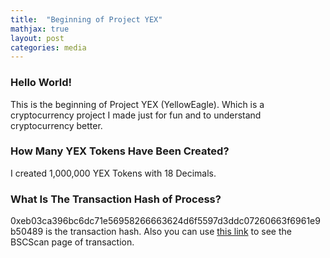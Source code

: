 ```yaml
---
title:  "Beginning of Project YEX"
mathjax: true
layout: post
categories: media
---
```


### Hello World!
This is the beginning of Project YEX (YellowEagle). Which is a cryptocurrency project I made just for fun and to understand cryptocurrency better.

### How Many YEX Tokens Have Been Created?
I created 1,000,000 YEX Tokens with 18 Decimals.

### What Is The Transaction Hash of Process?

0xeb03ca396bc6dc71e56958266663624d6f5597d3ddc07260663f6961e9b50489 is the transaction hash.
Also you can use [this link](https://bscscan.com/tx/0xeb03ca396bc6dc71e56958266663624d6f5597d3ddc07260663f6961e9b50489) to see the BSCScan page of transaction.
